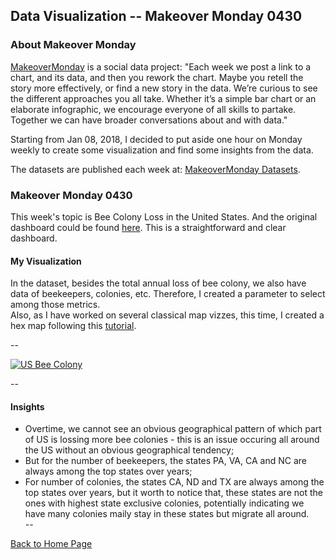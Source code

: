 <head>
  <!-- Global site tag (gtag.js) - Google Analytics -->
<script async src="https://www.googletagmanager.com/gtag/js?id=UA-112502179-1"></script>
<script>
  window.dataLayer = window.dataLayer || [];
  function gtag(){dataLayer.push(arguments);}
  gtag('js', new Date());

  gtag('config', 'UA-112502179-1');
</script>
</head>


## Data Visualization -- Makeover Monday 0430

### About Makeover Monday

[MakeoverMonday](http://www.makeovermonday.co.uk/) is a social data project:
"Each week we post a link to a chart, and its data, and then you rework the chart.
Maybe you retell the story more effectively, or find a new story in the data.
We’re curious to see the different approaches you all take. Whether it’s a simple bar chart or an elaborate infographic, we encourage everyone of all skills to partake.
Together we can have broader conversations about and with data."

Starting from Jan 08, 2018, I decided to put aside one hour on Monday weekly to create some visualization and find some insights from the data.

The datasets are published each week at: [MakeoverMonday Datasets](http://www.makeovermonday.co.uk/data/).

### Makeover Monday 0430

This week's topic is Bee Colony Loss in the United States. And the original dashboard could be found [here](https://bip2.beeinformed.org/loss-map/).
This is a straightforward and clear dashboard.  


#### My Visualization

In the dataset, besides the total annual loss of bee colony, we also have data of beekeepers, colonies, etc. Therefore, I created a parameter to select among those metrics.  
Also, as I have worked on several classical map vizzes, this time, I created a hex map following this [tutorial](http://www.sirvizalot.com/2015/11/hex-tile-maps-in-tableau.html).  


--  
<div class='tableauPlaceholder' id='viz1525137384543' style='position: relative'>
<noscript><a href='#'>
  <img alt='US Bee Colony ' src='https:&#47;&#47;public.tableau.com&#47;static&#47;images&#47;Ma&#47;MakeOverMonday0430&#47;USBeeColony&#47;1_rss.png' style='border: none' />
</a></noscript>
<object class='tableauViz'  style='display:none;'>
  <param name='host_url' value='https%3A%2F%2Fpublic.tableau.com%2F' />
  <param name='embed_code_version' value='3' />
  <param name='site_root' value='' />
  <param name='name' value='MakeOverMonday0430&#47;USBeeColony' />
  <param name='tabs' value='no' />
  <param name='toolbar' value='yes' />
  <param name='static_image' value='https:&#47;&#47;public.tableau.com&#47;static&#47;images&#47;Ma&#47;MakeOverMonday0430&#47;USBeeColony&#47;1.png' /> 
  <param name='animate_transition' value='yes' />
  <param name='display_static_image' value='yes' />
  <param name='display_spinner' value='yes' />
  <param name='display_overlay' value='yes' />
  <param name='display_count' value='yes' />
</object></div>                
<script type='text/javascript'>          
  var divElement = document.getElementById('viz1525137384543'); 
  var vizElement = divElement.getElementsByTagName('object')[0];               
  vizElement.style.width='800px';vizElement.style.height='827px';                
  var scriptElement = document.createElement('script');                
  scriptElement.src = 'https://public.tableau.com/javascripts/api/viz_v1.js';    
  vizElement.parentNode.insertBefore(scriptElement, vizElement);           
</script>  

--  

#### Insights 
* Overtime, we cannot see an obvious geographical pattern of which part of US is lossing more bee colonies - this is an issue occuring all around the US without an obvious geographical tendency;   
* But for the number of beekeepers, the states PA, VA, CA and NC are always among the top states over years;  
* For number of colonies, the states CA, ND and TX are always among the top states over years, but it worth to notice that, these states are not the ones with highest state exclusive colonies, potentially indicating we have many colonies maily stay in these states but migrate all around.  
--  


<a href="https://yudong-94.github.io/personal-website/" title="Back to Home Page">Back to Home Page</a>
